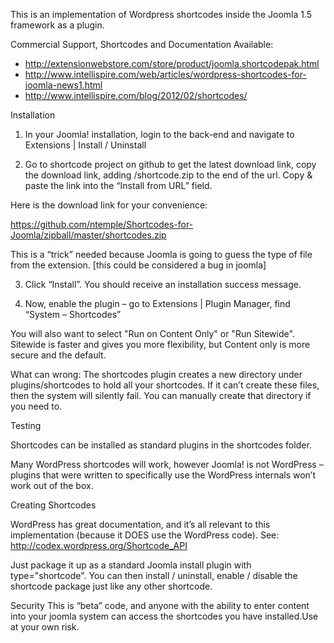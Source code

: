 This is an implementation of Wordpress shortcodes inside the Joomla 1.5 framework as a plugin.

Commercial Support, Shortcodes and Documentation Available:

* http://extensionwebstore.com/store/product/joomla.shortcodepak.html
* http://www.intellispire.com/web/articles/wordpress-shortcodes-for-joomla-news1.html
* http://www.intellispire.com/blog/2012/02/shortcodes/

Installation

1. In your Joomla! installation, login to the back-end and navigate to Extensions | Install / Uninstall

2. Go to shortcode project on github to get the latest download link, copy the download link, adding /shortcode.zip to the end of the url. Copy & paste the link into the “Install from URL” field.

Here is the download link for your convenience:

https://github.com/ntemple/Shortcodes-for-Joomla/zipball/master/shortcodes.zip

This is a “trick” needed because Joomla is going to guess the type of file from the extension. [this could be considered a bug in joomla]

3. Click “Install”. You should receive an installation success message.

4. Now, enable the plugin – go to Extensions | Plugin Manager, find “System – Shortcodes”

You will also want to select "Run on Content Only" or "Run Sitewide". Sitewide is faster and gives you more flexibility, but Content only is more secure and the default.

What can wrong: The shortcodes plugin creates a  new directory under plugins/shortcodes to hold all your shortcodes. If it can’t create these files, then the system will silently fail. You can manually create that directory if you need to.

Testing

Shortcodes can be installed as standard plugins in the shortcodes folder.

Many WordPress shortcodes will work, however Joomla! is not WordPress – plugins that were written to specifically use the WordPress internals won’t work out of the box.

Creating Shortcodes

WordPress has great documentation, and it’s all relevant to this implementation (because it DOES use the WordPress code). See:
http://codex.wordpress.org/Shortcode_API

Just package it up as a standard Joomla install plugin with type="shortcode". You can then install / uninstall, enable / disable the shortcode package just like any other shortcode.

Security
This is “beta” code, and anyone with the ability to enter content into your joomla system can access the shortcodes you have installed.Use at your own risk.
